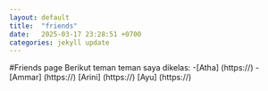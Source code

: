 ```yaml
---
layout: default
title:  "friends"
date:   2025-03-17 23:28:51 +0700
categories: jekyll update
---
```

#Friends page
Berikut teman teman saya dikelas:
-[Atha] (https://)
-[Ammar] (https://)
[Arini] (https://)
[Ayu] (https://)